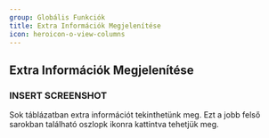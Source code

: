 ```yaml
---
group: Globális Funkciók
title: Extra Információk Megjelenítése
icon: heroicon-o-view-columns
---
```


## Extra Információk Megjelenítése
### INSERT SCREENSHOT
Sok táblázatban extra információt tekinthetünk meg.
Ezt a jobb felső sarokban található oszlopk ikonra kattintva tehetjük meg.
